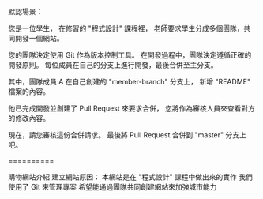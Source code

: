 默認場景：

您是一位學生，
在修習的 "程式設計" 課程裡，
老師要求學生分成多個團隊，共同開發一個網站。

您的團隊決定使用 Git 作為版本控制工具。
在開發過程中，團隊決定遵循正確的開發原則。
每位成員在自己的分支上進行開發，最後合併至主分支。

其中，團隊成員 A 在自己創建的 "member-branch" 分支上，
新增 "README" 檔案的內容。

他已完成開發並創建了 Pull Request 來要求合併，
您將作為審核人員來查看對方的修改內容。

現在，請您審核這份合併請求。
最後將 Pull Request 合併到 "master" 分支上吧。

==========

購物網站介紹
建立網站原因：
本網站是在 "程式設計" 課程中做出來的實作
我們使用了 Git 來管理專案
希望能通過團隊共同創建網站來加強城市能力
